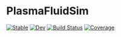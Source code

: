 # PlasmaFluidSim

[![Stable](https://img.shields.io/badge/docs-stable-blue.svg)](https://jqfeld.github.io/PlasmaFluidSim.jl/stable/)
[![Dev](https://img.shields.io/badge/docs-dev-blue.svg)](https://jqfeld.github.io/PlasmaFluidSim.jl/dev/)
[![Build Status](https://github.com/jqfeld/PlasmaFluidSim.jl/actions/workflows/CI.yml/badge.svg?branch=main)](https://github.com/jqfeld/PlasmaFluidSim.jl/actions/workflows/CI.yml?query=branch%3Amain)
[![Coverage](https://codecov.io/gh/jqfeld/PlasmaFluidSim.jl/branch/main/graph/badge.svg)](https://codecov.io/gh/jqfeld/PlasmaFluidSim.jl)
